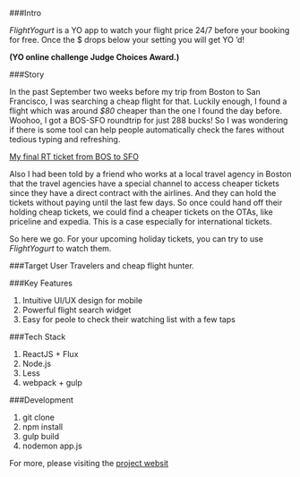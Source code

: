 ###Intro

*FlightYogurt* is a YO app to watch your flight price 24/7 before your booking for free. Once the $ drops below your setting you will get YO ’d!

**(YO online challenge Judge Choices Award.)**

###Story

In the past September two weeks before my trip from Boston to San Francisco, I was searching a cheap flight for that. Luckily enough, I found a flight which was around *$80* cheaper than the one I found the day before. Woohoo, I got a BOS-SFO roundtrip for just 288 bucks! So I was wondering if there is some tool can help people automatically check the fares without tedious typing and refreshing.

[My final RT ticket from BOS to SFO](https://pbs.twimg.com/media/B2noOfOIEAA4AW2.jpg) 

Also I had been told by a friend who works at a local travel agency in Boston that the travel agencies have a special channel to access cheaper tickets since they have a direct contract with the airlines. And they can hold the tickets without paying until the last few days. So once could hand off their holding cheap tickets, we could find a cheaper tickets on the OTAs, like priceline and expedia. This is a case especially for international tickets.

So here we go. For your upcoming holiday tickets, you can try to use *FlightYogurt* to watch them.

###Target User
Travelers and cheap flight hunter. 

###Key Features
1. Intuitive UI/UX design for mobile
2. Powerful flight search widget
3. Easy for peole to check their watching list with a few taps
 
###Tech Stack
1. ReactJS + Flux
2. Node.js
3. Less
4. webpack + gulp

###Development

1. git clone
2. npm install
3. gulp build
4. nodemon app.js

For more, please visiting the [project websit](http://flightyogurt.haohcraft.com/)
